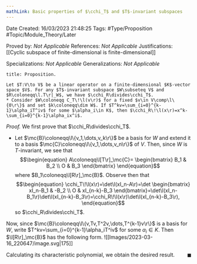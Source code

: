 ```yaml
---
mathLink: Basic properties of $\cchi_T$ and $T$-invariant subspaces
---
```


<div class="topSpace"></div>

Date Created: 16/03/2023 21:48:25
Tags: #Type/Proposition #Topic/Module_Theory/Later

Proved by: <i>Not Applicable</i>
References: <i>Not Applicable</i>
Justifications: [[Cyclic subspace of finite-dimensional is finite-dimensional]]

Specializations: <i>Not Applicable</i>
Generalizations: <i>Not Applicable</i>

``` ad-Proposition
title: Proposition.

Let $T:V\to V$ be a linear operator on a finite-dimensional $K$-vector space $V$. For any $T$-invariant subspace $W\subseteq V$ and $R\coloneqq\l.T\r|_W$, we have $\cchi_R\divides\cchi_T$.
* Consider $W\coloneqq C_T\!\l(v\r)$ for a fixed $v\in V\comp\l\{0\r\}$ and set $k\coloneqq\dim W$. If $T^kv=\sum_{i=0}^{k-1}\alpha_iT^iv$ for some $\alpha_i\in K$, then $\cchi_R\!\l(x\r)=x^k-\sum_{i=0}^{k-1}\alpha_ix^i$.

```

<i>Proof.</i> We first prove that $\cchi_R\divides\cchi_T$.
* Let $\mc{B}\coloneqq\l\{v_1,\dots,v_k\r\}$ be a basis for $W$ and extend it to a basis $\mc{C}\coloneqq\l\{v_1,\dots,v_n\r\}$ of $V$. Then, since $W$ is $T$-invariant, we see that
$$\begin{equation}
    A\coloneqq\l[T\r]_\mc{C}=
    \begin{bmatrix}
        B_1 & B_2 \\
        O & B_3
    \end{bmatrix}
\end{equation}$$
where $B_1\coloneqq\l[R\r]_\mc{B}$. Observe then that
$$\begin{equation}
    \cchi_T\!\l(x\r)=\det\l(xI_n-A\r)=\det
    \begin{bmatrix}
        xI_n-B_1 & -B_2 \\
        O & xI_{n-k}-B_3
    \end{bmatrix}=\det\l(xI_n-B_1\r)\det\l(xI_{n-k}-B_3\r)=\cchi_R\!\l(x\r)\det\l(xI_{n-k}-B_3\r),
\end{equation}$$
so $\cchi_R\divides\cchi_T$.

Now, since $\mc{B}\coloneqq\l\{v,Tv,T^2v,\dots,T^{k-1}v\r\}$ is a basis for $W$, write $T^kv=\sum_{i=0}^{k-1}\alpha_iT^iv$ for some $\alpha_i\in K$. Then $\l[R\r]_\mc{B}$ has the following form.
![[Images/2023-03-16_220647/image.svg|175]]

Calculating its characteristic polynomial, we obtain the desired result.<span style="float:right;">$\blacksquare$</span>
